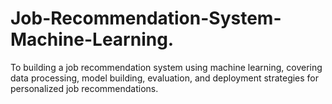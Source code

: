 # Job-Recommendation-System-Machine-Learning.
 To building a job recommendation system using machine learning, covering data processing, model building, evaluation, and deployment strategies for personalized job recommendations.  

